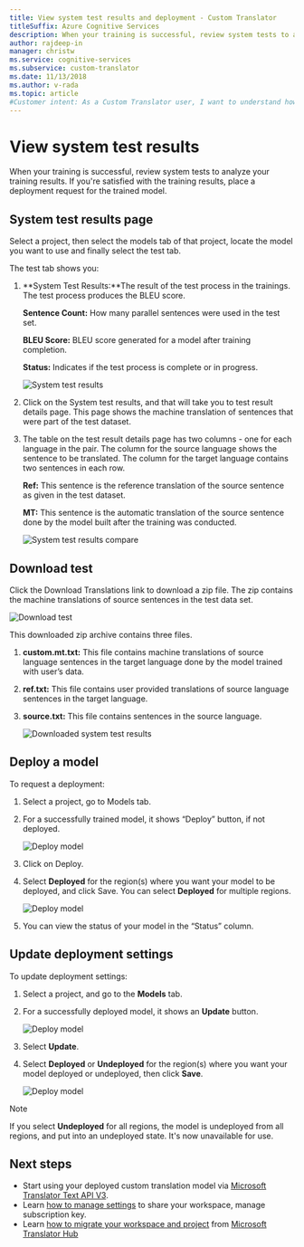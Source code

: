 ```yaml
---
title: View system test results and deployment - Custom Translator
titleSuffix: Azure Cognitive Services
description: When your training is successful, review system tests to analyze your training results. If you're satisfied with the training results, place a deployment request for the trained model.
author: rajdeep-in
manager: christw
ms.service: cognitive-services
ms.subservice: custom-translator
ms.date: 11/13/2018
ms.author: v-rada
ms.topic: article
#Customer intent: As a Custom Translator user, I want to understand how to view system test results, so that I can review test results and analyze my training.
---
```


# View system test results

When your training is successful, review system tests to analyze your training results. If you're satisfied with the training results, place a deployment request for the trained model. 

## System test results page

Select a project, then select the models tab of that project, locate the model you want to use and finally select the test tab.

The test tab shows you:

1.  **System Test Results:**The result of the test process in the trainings. The test process produces the BLEU score.

    **Sentence Count:** How many parallel sentences were used in the test set.

     **BLEU Score:** BLEU score generated for a model after training completion.

    **Status:** Indicates if the test process is complete or in progress.

    ![System test results](media/how-to/how-to-system-test-results.png)

2.  Click on the System test results, and that will take you to test result details page. This page shows the machine translation of sentences that were part of the test dataset.

3.  The table on the test result details page has two columns - one for each
    language in the pair. The column for the source language shows the sentence
    to be translated. The column for the target language contains two sentences
    in each row.

    **Ref:** This sentence is the reference translation of the source sentence as given in the test dataset.

    **MT:** This sentence is the automatic translation of the source sentence done by the model built after the training was conducted.

    ![System test results compare](media/how-to/how-to-system-test-results-2.png)

## Download test

Click the Download Translations link to download a zip file. The zip contains the
machine translations of source sentences in the test data set.

![Download test](media/how-to/how-to-system-test-download.png)

This downloaded zip archive contains three files.

1.  **custom.mt.txt:** This file contains machine translations of source language sentences in
    the target language done by the model trained with user’s data.

2.  **ref.txt:** This file contains user provided translations of source language sentences in
    the target language.

3.  **source.txt:** This file contains sentences in the source language.

    ![Downloaded system test results](media/how-to/how-to-download-system-test.png)

## Deploy a model

To request a deployment:

1.  Select a project, go to Models tab.

2. For a successfully trained model, it shows “Deploy” button, if not deployed.

    ![Deploy model](media/how-to/how-to-deploy-model.png)

3.  Click on Deploy.
4.  Select **Deployed** for the region(s) where you want your model to be deployed, and click Save. You can select **Deployed** for multiple regions.

    ![Deploy model](media/how-to/how-to-deploy-model-regions.png)

5.  You can view the status of your model in the “Status” column.

## Update deployment settings

To update deployment settings:

1.  Select a project, and go to the **Models** tab.

2. For a successfully deployed model, it shows an **Update** button.

    ![Deploy model](media/how-to/how-to-update-undeploy-model.png)

3.  Select **Update**.
4.  Select **Deployed** or **Undeployed** for the region(s) where you want your model deployed or undeployed, then click **Save**.

    ![Deploy model](media/how-to/how-to-undeploy-model.png)

>[!Note]
>If you select **Undeployed** for all regions, the model is undeployed from all regions, and put into an undeployed state. It's now unavailable for use.

## Next steps

- Start using your deployed custom translation model via [Microsoft Translator Text API V3](https://docs.microsoft.com/azure/cognitive-services/translator/reference/v3-0-translate?tabs=curl).
- Learn [how to manage settings](how-to-manage-settings.md) to share your workspace, manage subscription key.
- Learn [how to migrate your workspace and project](how-to-migrate.md) from [Microsoft Translator Hub](https://hub.microsofttranslator.com)
